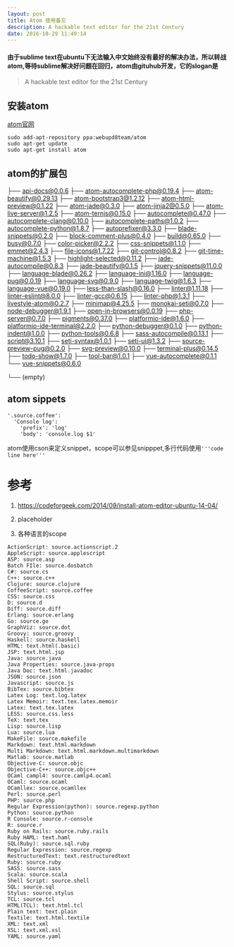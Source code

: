 ```yaml
---
layout: post
title: Atom 使用备忘  
description: A hackable text editor for the 21st Century
date: 2016-10-29 11:49:14
---
```


#### 由于sublime text在ubuntu下无法输入中文始终没有最好的解决办法，所以转战atom,等待sublime解决好问题在回归，atom由gituhub开发，它的slogan是
>A hackable text editor
for the 21st Century

## 安装atom

[atom官网](https://atom.io/)

```
sudo add-apt-repository ppa:webupd8team/atom
sudo apt-get update
sudo apt-get install atom
```

## atom的扩展包

├── api-docs@0.0.6
├── atom-autocomplete-php@0.19.4
├── atom-beautify@0.29.13
├── atom-bootstrap3@1.2.12
├── atom-html-preview@0.1.22
├── atom-jade@0.3.0
├── atom-jinja2@0.5.0
├── atom-live-server@1.2.5
├── atom-ternjs@0.15.0
├── autocomplete@0.47.0
├── autocomplete-clang@0.10.0
├── autocomplete-paths@1.0.2
├── autocomplete-python@1.8.7
├── autoprefixer@3.3.0
├── blade-snippets@0.2.0
├── block-comment-plus@0.4.0
├── build@0.65.0
├── busy@0.7.0
├── color-picker@2.2.2
├── css-snippets@1.1.0
├── emmet@2.4.3
├── file-icons@1.7.22
├── git-control@0.8.2
├── git-time-machine@1.5.3
├── highlight-selected@0.11.2
├── jade-autocompile@0.8.3
├── jade-beautify@0.1.5
├── jquery-snippets@11.0.0
├── language-blade@0.26.2
├── language-ini@1.16.0
├── language-pug@0.0.19
├── language-svg@0.9.0
├── language-twig@1.6.3
├── language-vue@0.19.0
├── less-than-slash@0.16.0
├── linter@1.11.18
├── linter-eslint@8.0.0
├── linter-gcc@0.6.15
├── linter-php@1.3.1
├── livestyle-atom@0.2.7
├── minimap@4.25.5
├── monokai-seti@0.7.0
├── node-debugger@1.9.1
├── open-in-browsers@0.0.19
├── php-server@0.7.0
├── pigments@0.37.0
├── platformio-ide@1.6.0
├── platformio-ide-terminal@2.2.0
├── python-debugger@0.1.0
├── python-indent@1.0.0
├── python-tools@0.6.8
├── sass-autocompile@0.13.1
├── script@3.10.1
├── seti-syntax@1.0.1
├── seti-ui@1.3.2
├── source-preview-pug@0.2.0
├── svg-preview@0.10.0
├── terminal-plus@0.14.5
├── todo-show@1.7.0
├── tool-bar@1.0.1
├── vue-autocomplete@0.1.1
└── vue-snippets@0.6.0

└── (empty)



## atom sippets

```
'.source.coffee':
  'Console log':
    'prefix': 'log'
    'body': 'console.log $1'
```

atom使用cson来定义snippet，scope可以参见snipppet,多行代码使用`'''code line here'''`

# 参考
1. https://codeforgeek.com/2014/09/install-atom-editor-ubuntu-14-04/
2. placeholder

3. 各种语言的scope

```
ActionScript: source.actionscript.2
AppleScript: source.applescript
ASP: source.asp
Batch FIle: source.dosbatch
C#: source.cs
C++: source.c++
Clojure: source.clojure
CoffeeScript: source.coffee
CSS: source.css
D: source.d
Diff: source.diff
Erlang: source.erlang
Go: source.go
GraphViz: source.dot
Groovy: source.groovy
Haskell: source.haskell
HTML: text.html(.basic)
JSP: text.html.jsp
Java: source.java
Java Properties: source.java-props
Java Doc: text.html.javadoc
JSON: source.json
Javascript: source.js
BibTex: source.bibtex
Latex Log: text.log.latex
Latex Memoir: text.tex.latex.memoir
Latex: text.tex.latex
LESS: source.css.less
TeX: text.tex
Lisp: source.lisp
Lua: source.lua
MakeFile: source.makefile
Markdown: text.html.markdown
Multi Markdown: text.html.markdown.multimarkdown
Matlab: source.matlab
Objective-C: source.objc
Objective-C++: source.objc++
OCaml campl4: source.camlp4.ocaml
OCaml: source.ocaml
OCamllex: source.ocamllex
Perl: source.perl
PHP: source.php
Regular Expression(python): source.regexp.python
Python: source.python
R Console: source.r-console
R: source.r
Ruby on Rails: source.ruby.rails
Ruby HAML: text.haml
SQL(Ruby): source.sql.ruby
Regular Expression: source.regexp
RestructuredText: text.restructuredtext
Ruby: source.ruby
SASS: source.sass
Scala: source.scala
Shell Script: source.shell
SQL: source.sql
Stylus: source.stylus
TCL: source.tcl
HTML(TCL): text.html.tcl
Plain text: text.plain
Textile: text.html.textile
XML: text.xml
XSL: text.xml.xsl
YAML: source.yaml
```
